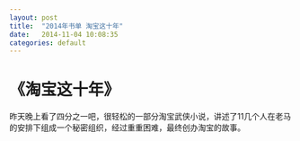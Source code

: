 ```yaml
---
layout: post
title:  "2014年书单 淘宝这十年"
date:   2014-11-04 10:08:35
categories: default 
---
```

# 《淘宝这十年》
昨天晚上看了四分之一吧，很轻松的一部分淘宝武侠小说，讲述了11几个人在老马的安排下组成一个秘密组织，经过重重困难，最终创办淘宝的故事。



